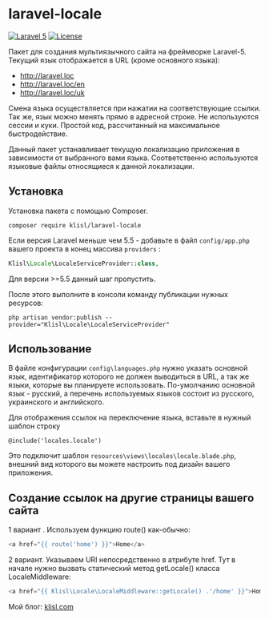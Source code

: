 laravel-locale
=================
[![Laravel 5](https://img.shields.io/badge/Laravel-5-orange.svg?style=flat-square)](http://laravel.com)
[![License](http://img.shields.io/badge/license-MIT-brightgreen.svg?style=flat-square)](https://tldrlegal.com/license/mit-license)

Пакет для создания мультиязычного сайта на фреймворке Laravel-5. Текущий язык отображается в URL (кроме основного языка):
  * http://laravel.loc
  * http://laravel.loc/en
  * http://laravel.loc/uk


Смена языка осуществляется при нажатии на соответствующие ссылки. Так же, язык можно менять прямо в адресной строке.
Не используются сессии и куки. Простой код, рассчитанный на максимальное быстродействие.

Данный пакет устанавливает текущую локализацию приложения в зависимости от выбранного вами языка. Соответственно используются языковые файлы относящиеся к данной локализации.

  
Установка
------------------
Установка пакета с помощью Composer.

```
composer require klisl/laravel-locale
```

Если версия Laravel меньше чем 5.5 - добавьте в файл `config/app.php` вашего проекта в конец массива `providers` :

```php
Klisl\Locale\LocaleServiceProvider::class,
```
Для версии >=5.5 данный шаг пропустить.

После этого выполните в консоли команду публикации нужных ресурсов:

```
php artisan vendor:publish --provider="Klisl\Locale\LocaleServiceProvider"
```


Использование
-------------

В файле конфигурации `config\languages.php` нужно указать основной язык, идентификатор которого не должен выводиться в URL, а так же языки, которые вы планируете использовать. 
По-умолчанию основной язык - русский, а перечень используемых языков состоит из русского, украинского и английского.


Для отображения ссылок на переключение языка, вставьте в нужный шаблон строку
```
@include('locales.locale')
```

Это подключит шаблон `resources\views\locales\locale.blade.php`, внешний вид которого вы можете настроить под дизайн вашего приложения.



Создание ссылок на другие страницы вашего сайта
-------------

1 вариант . Используем функцию route() как-обычно:
```php
<a href="{{ route('home') }}">Home</a>
```

2 вариант. Указываем URI непосредственно в атрибуте href. Тут в начале нужно вызвать статический метод getLocale() класса LocaleMiddleware: 
```php
<a href="{{ Klisl\Locale\LocaleMiddleware::getLocale() .'/home' }}">Home</a>
```


Мой блог: [klisl.com](https://klisl.com)  

